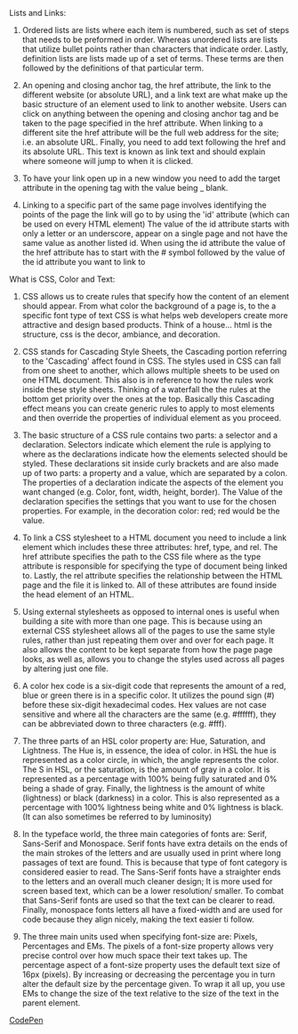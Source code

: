 Lists and Links:

1) Ordered lists are lists where each item is numbered, such as set of steps that needs to be preformed in order. Whereas unordered lists are lists that utilize bullet points rather than characters that indicate order. Lastly, definition lists are lists made up of a set of terms. These terms are then followed by the definitions of that particular term.

2) An opening <a> and closing </a> anchor tag, the href attribute, the link to the different website (or absolute URL), and a link text are what make up the basic structure of an element used to link to another website. Users can click on anything between the opening and closing anchor tag and be taken to the page specified in the href attribute. When linking to a different site the href attribute will be the full web address for the site; i.e. an absolute URL. Finally, you need to add text following the href and its absolute URL. This text is known as link text and should explain where someone will jump to when it is clicked.        

3) To have your link open up in a new window you need to add the target attribute in the opening <a> tag with the value being _ blank.  

4) Linking to a specific part of the same page involves identifying the points of the page the link will go to by using the 'id' attribute (which can be used on every HTML element) The value of the id attribute starts with only a letter or an underscore, appear on a single page and not have the same value as another listed id. When using the id attribute the value of the href attribute has to start with the # symbol followed by the value of the id attribute you want to link to  


What is CSS, Color and Text:

1) CSS allows us to create rules that specify how the content of an element should appear. From what color the background of a page is, to the a specific font type of text CSS is what helps web developers create more attractive and design based products. Think of a house... html is the structure, css is the decor, ambiance, and decoration.

2) CSS stands for Cascading Style Sheets, the Cascading portion referring to the 'Cascading' affect found in CSS. The styles used in CSS can fall from one sheet to another, which allows multiple sheets to be used on one HTML document. This also is in reference to how the rules work inside these style sheets. Thinking of a waterfall the the rules at the bottom get priority over the ones at the top. Basically this Cascading effect means you can create generic rules to apply to most elements and then override the properties of individual element as you proceed.   

3) The basic structure of a CSS rule contains two parts: a selector and a declaration. Selectors indicate which element the rule is applying to where as the declarations indicate how the elements selected should be styled. These declarations sit inside curly brackets and are also made up of two parts: a property and a value, which are separated by a colon. The properties of a declaration indicate the aspects of the element you want changed (e.g. Color, font, width, height, border). The Value of the declaration specifies the settings that you want to use for the chosen properties. For example, in the decoration color: red; red would be the value.

4) To link a CSS stylesheet to a HTML document you need to include a link element which includes these three attributes: href, type, and rel. The href attribute specifies the path to the CSS file where as the type attribute is responsible for specifying the type of document being linked to. Lastly, the rel attribute specifies the relationship between the HTML page and the file it is linked to. All of these attributes are found inside the head element of an HTML.

5) Using external stylesheets as opposed to internal ones is useful when building a site with more than one page. This is because using an external CSS stylesheet allows all of the pages to use the same style rules, rather than just repeating them over and over for each page. It also allows the content to be kept separate from how the page page looks, as well as, allows you to change the styles used across all pages by altering just one file.

6) A color hex code is a six-digit code that represents the amount of a red, blue or green there is in a specific color. It utilizes the pound sign (#) before these six-digit hexadecimal codes. Hex values are not case sensitive and where all the characters are the same (e.g. #ffffff), they can be abbreviated down to three characters (e.g. #fff).

7) The three parts of an HSL color property are: Hue, Saturation, and Lightness. The Hue is, in essence, the idea of color. in HSL the hue is represented as a color circle, in which, the angle represents the color. The S in HSL, or the saturation, is the amount of gray in a color. It is represented as a percentage with 100% being fully saturated and 0% being a shade of gray. Finally, the lightness is the amount of white (lightness) or black (darkness) in a color. This is also represented as a percentage with 100% lightness being white and 0% lightness is black. (It can also sometimes be referred to by luminosity)         

8) In the typeface world, the three main categories of fonts are: Serif, Sans-Serif and Monospace. Serif fonts have extra details on the ends of the main strokes of the letters and are usually used in print where long passages of text are found. This is because that type of font category is considered easier to read. The Sans-Serif fonts have a straighter ends to the letters and an overall much cleaner design; It is more used for screen based text, which can be a lower resolution/ smaller. To combat that Sans-Serif fonts are used so that the text can be clearer to read. Finally, monospace fonts letters all have a fixed-width and are used for code because they align nicely, making the text easier ti follow.

9)  The three main units used when specifying font-size are: Pixels, Percentages and EMs. The pixels of a font-size property allows very precise control over how much space their text takes up. The percentage aspect of a font-size property uses the default text size of 16px (pixels). By increasing or decreasing the percentage you in turn alter the default size by the percentage given. To wrap it all up, you use EMs to change the size of the text relative to the size of the text in the parent element.


[CodePen](https://codepen.io/Muggins1265/pen/RwNKeGV)  
